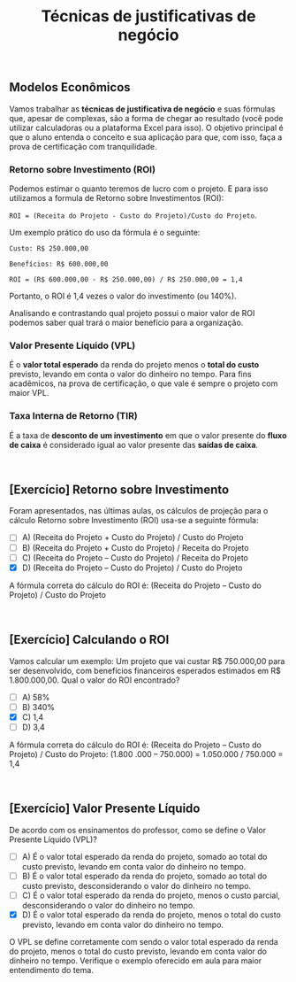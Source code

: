 <div align="center">

# Técnicas de justificativas de negócio
</div>

<br>

## Modelos Econômicos

Vamos trabalhar as **técnicas de justificativa de negócio** e suas fórmulas que, apesar de complexas, são a forma de chegar ao resultado (você pode utilizar calculadoras ou a plataforma Excel para isso). O objetivo principal é que o aluno entenda o conceito e sua aplicação para que, com isso, faça a prova de certificação com tranquilidade.

### Retorno sobre Investimento (ROI)

Podemos estimar o quanto teremos de lucro com o projeto. E para isso utilizamos a formula de Retorno sobre Investimentos (ROI): 

`ROI = (Receita do Projeto - Custo do Projeto)/Custo do Projeto`.

Um exemplo prático do uso da fórmula é o seguinte:

`Custo: R$ 250.000,00`

`Benefícios: R$ 600.000,00`

`ROI = (R$ 600.000,00 - R$ 250.000,00) / R$ 250.000,00 = 1,4`

Portanto, o ROI é 1,4 vezes o valor do investimento (ou 140%).

Analisando e contrastando qual projeto possui o maior valor de ROI podemos saber qual trará o maior benefício para a organização. 

### Valor Presente Líquido (VPL)

É o **valor total esperado** da renda do projeto menos o **total do custo** previsto, levando em conta o valor do dinheiro no tempo. Para fins acadêmicos, na prova de certificação, o que vale é sempre o projeto com maior VPL.

### Taxa Interna de Retorno (TIR)

É a taxa de **desconto de um investimento** em que o valor presente do **fluxo de caixa** é considerado igual ao valor presente das **saídas de caixa**.

<br>

## [Exercício] Retorno sobre Investimento

Foram apresentados, nas últimas aulas, os cálculos de projeção para o cálculo Retorno sobre Investimento (ROI) usa-se a seguinte fórmula:

- [ ] A) (Receita do Projeto + Custo do Projeto) / Custo do Projeto
- [ ] B) (Receita do Projeto + Custo do Projeto) / Receita do Projeto
- [ ] C) (Receita do Projeto – Custo do Projeto) / Receita do Projeto
- [x] D) (Receita do Projeto – Custo do Projeto) / Custo do Projeto

A fórmula correta do cálculo do ROI é: (Receita do Projeto – Custo do Projeto) / Custo do Projeto

<br>

## [Exercício] Calculando o ROI

Vamos calcular um exemplo: Um projeto que vai custar R$ 750.000,00 para ser desenvolvido, com benefícios financeiros esperados estimados em R$ 1.800.000,00. Qual o valor do ROI encontrado?

- [ ] A) 58%
- [ ] B) 340%
- [x] C) 1,4
- [ ] D) 3,4

A fórmula correta do cálculo do ROI é: (Receita do Projeto – Custo do Projeto) / Custo do Projeto: (1.800 .000 – 750.000) = 1.050.000 / 750.000 = 1,4

<br>

## [Exercício] Valor Presente Líquido

De acordo com os ensinamentos do professor, como se define o Valor Presente Líquido (VPL)?

- [ ] A) É o valor total esperado da renda do projeto, somado ao total do custo previsto, levando em conta valor do dinheiro no tempo.
- [ ] B) É o valor total esperado da renda do projeto, somado ao total do custo previsto, desconsiderando o valor do dinheiro no tempo.
- [ ] C) É o valor total esperado da renda do projeto, menos o custo parcial, desconsiderando o valor do dinheiro no tempo.
- [x] D) É o valor total esperado da renda do projeto, menos o total do custo previsto, levando em conta valor do dinheiro no tempo.

O VPL se define corretamente com sendo o valor total esperado da renda do projeto, menos o total do custo previsto, levando em conta valor do dinheiro no tempo. Verifique o exemplo oferecido em aula para maior entendimento do tema.